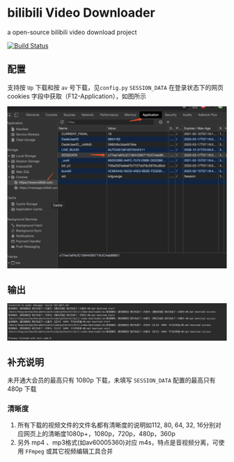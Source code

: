 # bilibili Video Downloader
a open-source bilibili video download project

[![Build Status](https://travis-ci.org/SCUTJcfeng/bilibiliVideoDownloader.svg?branch=master)](https://travis-ci.org/SCUTJcfeng/bilibiliVideoDownloader)

## 配置
支持按 `Up` 下载和按 `av` 号下载，见`config.py`
`SESSION_DATA` 在登录状态下的网页 cookies 字段中获取（F12-Application），如图所示

![session-data.PNG](./session-data.png)

## 输出
![output.jpg](./output.jpg)

## 补充说明

未开通大会员的最高只有 1080p 下载，未填写 `SESSION_DATA` 配置的最高只有 480p 下载

### 清晰度
1. 所有下载的视频文件的文件名都有清晰度的说明如112, 80, 64, 32, 16分别对应网页上的清晰度1080p+，1080p，720p，480p，360p
2. 另外 mp4 、mp3格式(如av60005360)对应 m4s，特点是音视频分离，可使用 `FFmpeg` 或其它视频编辑工具合并
